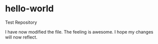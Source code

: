 # hello-world
Test Repository

I have now modified the file.
The feeling is awesome.
I hope my changes will now reflect.
